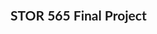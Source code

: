 ## STOR 565 Final Project
<html>
    <head>
    <meta name="viewport" content="width=device-width, initial-scale=1">
    <style>
    body {
      font-family: "Lato", sans-serif;
    }

    .sidenav {
      height: 100%;
      width: 0;
      position: fixed;
      z-index: 1;
      top: 0;
      left: 0;
      background-color: #111;
      overflow-x: hidden;
      transition: 0.5s;
      padding-top: 60px;
    }

    .sidenav a {
      padding: 8px 8px 8px 32px;
      text-decoration: none;
      font-size: 25px;
      color: #818181;
      display: block;
      transition: 0.3s;
    }

    .sidenav a:hover {
      color: #f1f1f1;
    }

    .sidenav .closebtn {
      position: absolute;
      top: 0;
      right: 25px;
      font-size: 36px;
      margin-left: 50px;
    }

    @media screen and (max-height: 450px) {
      .sidenav {padding-top: 15px;}
      .sidenav a {font-size: 18px;}
    }
    </style>

    <style>
    .button {
      border: none;
      color: white;
      padding: 15px 32px;
      text-align: center;
      text-decoration: none;
      display: inline-block;
      font-size: 16px;
      margin: 4px 2px;
      cursor: pointer;
    }

    .button1 {background-color: #4CAF50;} /* Green */
    .button2 {background-color: #008CBA;} /* Blue */
    </style>
    </head>
        
    <body>
     
    <div id="mySidenav" class="sidenav">
      <a href="javascript:void(0)" class="closebtn" onclick="closeNav()">&times;</a>
      <a href="#">Home</a>
      <a href="#">Biweekly Report</a>
      <a href="#">Project Proposal</a>
      <a href="#">Final Report</a>
    </div>

    <h1>Home</h1>
    <p>Click on the element below to open the side navigation menu.</p>
    <span style="font-size:30px;cursor:pointer" onclick="openNav()">&#9776; open</span><br>

    <script>
    function openNav() {
      document.getElementById("mySidenav").style.width = "250px";
    }

    function closeNav() {
      document.getElementById("mySidenav").style.width = "0";
    }
    </script>
        
        <object data="https://taixil.github.io/STOR-565-Final-Project/Biweekly_Report_Template.pdf" type="application/pdf" width="1200px" height="1200px">
        </object>
        <p>
        
        </p>

        <p>If this browser does not support PDFs, please download the PDF to view it: <a href="https://github.com/TaixiL/STOR-565-Final-Project/blob/main/Biweekly_Report_Template.pdf">Download PDF</a>.</p>
    
    </body>
    
    
